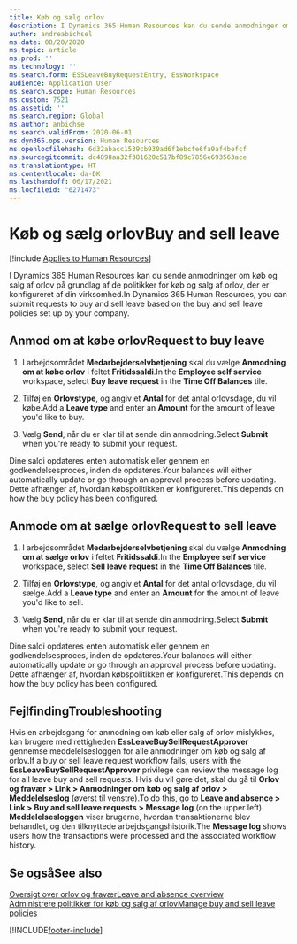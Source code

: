 ```yaml
---
title: Køb og sælg orlov
description: I Dynamics 365 Human Resources kan du sende anmodninger om køb og salg af orlov på grundlag af de politikker for køb og salg af orlov, der er konfigureret af din virksomhed.
author: andreabichsel
ms.date: 08/20/2020
ms.topic: article
ms.prod: ''
ms.technology: ''
ms.search.form: ESSLeaveBuyRequestEntry, EssWorkspace
audience: Application User
ms.search.scope: Human Resources
ms.custom: 7521
ms.assetid: ''
ms.search.region: Global
ms.author: anbichse
ms.search.validFrom: 2020-06-01
ms.dyn365.ops.version: Human Resources
ms.openlocfilehash: 6d32abacc1539cb930ad6f1ebcfe6fa9af4befcf
ms.sourcegitcommit: dc4898aa32f381620c517bf89c7856e693563ace
ms.translationtype: HT
ms.contentlocale: da-DK
ms.lasthandoff: 06/17/2021
ms.locfileid: "6271473"
---
```

# <a name="buy-and-sell-leave"></a><span data-ttu-id="ac617-103">Køb og sælg orlov</span><span class="sxs-lookup"><span data-stu-id="ac617-103">Buy and sell leave</span></span>

[!include [Applies to Human Resources](../includes/applies-to-hr.md)]

<span data-ttu-id="ac617-104">I Dynamics 365 Human Resources kan du sende anmodninger om køb og salg af orlov på grundlag af de politikker for køb og salg af orlov, der er konfigureret af din virksomhed.</span><span class="sxs-lookup"><span data-stu-id="ac617-104">In Dynamics 365 Human Resources, you can submit requests to buy and sell leave based on the buy and sell leave policies set up by your company.</span></span>  

## <a name="request-to-buy-leave"></a><span data-ttu-id="ac617-105">Anmod om at købe orlov</span><span class="sxs-lookup"><span data-stu-id="ac617-105">Request to buy leave</span></span>

1. <span data-ttu-id="ac617-106">I arbejdsområdet **Medarbejderselvbetjening** skal du vælge **Anmodning om at købe orlov** i feltet **Fritidssaldi**.</span><span class="sxs-lookup"><span data-stu-id="ac617-106">In the **Employee self service** workspace, select **Buy leave request** in the **Time Off Balances** tile.</span></span> 

2. <span data-ttu-id="ac617-107">Tilføj en **Orlovstype**, og angiv et **Antal** for det antal orlovsdage, du vil købe.</span><span class="sxs-lookup"><span data-stu-id="ac617-107">Add a **Leave type** and enter an **Amount** for the amount of leave you'd like to buy.</span></span> 

3. <span data-ttu-id="ac617-108">Vælg **Send**, når du er klar til at sende din anmodning.</span><span class="sxs-lookup"><span data-stu-id="ac617-108">Select **Submit** when you're ready to submit your request.</span></span> 

<span data-ttu-id="ac617-109">Dine saldi opdateres enten automatisk eller gennem en godkendelsesproces, inden de opdateres.</span><span class="sxs-lookup"><span data-stu-id="ac617-109">Your balances will either automatically update or go through an approval process before updating.</span></span> <span data-ttu-id="ac617-110">Dette afhænger af, hvordan købspolitikken er konfigureret.</span><span class="sxs-lookup"><span data-stu-id="ac617-110">This depends on how the buy policy has been configured.</span></span>

## <a name="request-to-sell-leave"></a><span data-ttu-id="ac617-111">Anmode om at sælge orlov</span><span class="sxs-lookup"><span data-stu-id="ac617-111">Request to sell leave</span></span>

1. <span data-ttu-id="ac617-112">I arbejdsområdet **Medarbejderselvbetjening** skal du vælge **Anmodning om at sælge orlov** i feltet **Fritidssaldi**.</span><span class="sxs-lookup"><span data-stu-id="ac617-112">In the **Employee self service** workspace, select **Sell leave request** in the **Time Off Balances** tile.</span></span> 

2. <span data-ttu-id="ac617-113">Tilføj en **Orlovstype**, og angiv et **Antal** for det antal orlovsdage, du vil sælge.</span><span class="sxs-lookup"><span data-stu-id="ac617-113">Add a **Leave type** and enter an **Amount** for the amount of leave you'd like to sell.</span></span> 

3. <span data-ttu-id="ac617-114">Vælg **Send**, når du er klar til at sende din anmodning.</span><span class="sxs-lookup"><span data-stu-id="ac617-114">Select **Submit** when you're ready to submit your request.</span></span>

<span data-ttu-id="ac617-115">Dine saldi opdateres enten automatisk eller gennem en godkendelsesproces, inden de opdateres.</span><span class="sxs-lookup"><span data-stu-id="ac617-115">Your balances will either automatically update or go through an approval process before updating.</span></span> <span data-ttu-id="ac617-116">Dette afhænger af, hvordan købspolitikken er konfigureret.</span><span class="sxs-lookup"><span data-stu-id="ac617-116">This depends on how the buy policy has been configured.</span></span>


## <a name="troubleshooting"></a><span data-ttu-id="ac617-117">Fejlfinding</span><span class="sxs-lookup"><span data-stu-id="ac617-117">Troubleshooting</span></span> 

<span data-ttu-id="ac617-118">Hvis en arbejdsgang for anmodning om køb eller salg af orlov mislykkes, kan brugere med rettigheden **EssLeaveBuySellRequestApprover** gennemse meddelelsesloggen for alle anmodninger om køb og salg af orlov.</span><span class="sxs-lookup"><span data-stu-id="ac617-118">If a buy or sell leave request workflow fails, users with the **EssLeaveBuySellRequestApprover** privilege can review the message log for all leave buy and sell requests.</span></span> <span data-ttu-id="ac617-119">Hvis du vil gøre det, skal du gå til **Orlov og fravær > Link > Anmodninger om køb og salg af orlov > Meddelelseslog** (øverst til venstre).</span><span class="sxs-lookup"><span data-stu-id="ac617-119">To do this, go to **Leave and absence > Link > Buy and sell leave requests > Message log** (on the upper left).</span></span> <span data-ttu-id="ac617-120">**Meddelelsesloggen** viser brugerne, hvordan transaktionerne blev behandlet, og den tilknyttede arbejdsgangshistorik.</span><span class="sxs-lookup"><span data-stu-id="ac617-120">The **Message log** shows users how the transactions were processed and the associated workflow history.</span></span>


## <a name="see-also"></a><span data-ttu-id="ac617-121">Se også</span><span class="sxs-lookup"><span data-stu-id="ac617-121">See also</span></span>

[<span data-ttu-id="ac617-122">Oversigt over orlov og fravær</span><span class="sxs-lookup"><span data-stu-id="ac617-122">Leave and absence overview</span></span>](hr-leave-and-absence-overview.md)</br>
[<span data-ttu-id="ac617-123">Administrere politikker for køb og salg af orlov</span><span class="sxs-lookup"><span data-stu-id="ac617-123">Manage buy and sell leave policies</span></span>](hr-leave-and-absence-manage-buy-and-sell-leave-policies.md)


[!INCLUDE[footer-include](../includes/footer-banner.md)]
